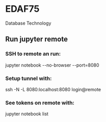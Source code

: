 # EDAF75
Database Technology

## Run jupyter remote
### SSH to remote an run:
jupyter notebook --no-browser --port=8080
### Setup tunnel with:
ssh -N -L 8080:localhost:8080 login@remote
### See tokens on remote with:
jupyter notebook list
